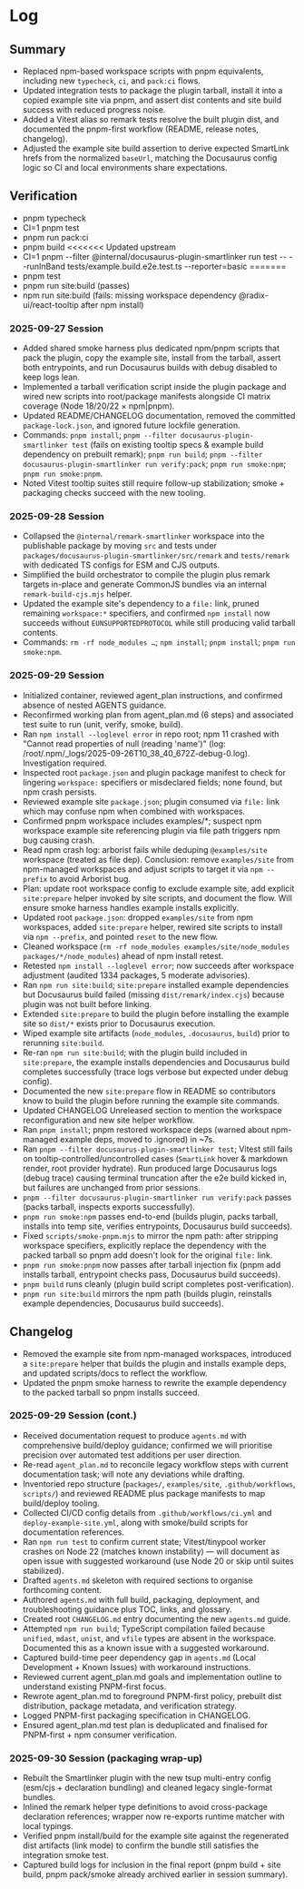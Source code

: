 # Log

## Summary
- Replaced npm-based workspace scripts with pnpm equivalents, including new `typecheck`, `ci`, and `pack:ci` flows.
- Updated integration tests to package the plugin tarball, install it into a copied example site via pnpm, and assert dist contents and site build success with reduced progress noise.
- Added a Vitest alias so remark tests resolve the built plugin dist, and documented the pnpm-first workflow (README, release notes, changelog).
- Adjusted the example site build assertion to derive expected SmartLink hrefs from the normalized `baseUrl`, matching the Docusaurus config logic so CI and local environments share expectations.

## Verification
- pnpm typecheck
- CI=1 pnpm test
- pnpm run pack:ci
- pnpm build
<<<<<<< Updated upstream
- CI=1 pnpm --filter @internal/docusaurus-plugin-smartlinker run test -- --runInBand tests/example.build.e2e.test.ts --reporter=basic
=======
- pnpm test
- pnpm run site:build (passes)
- npm run site:build (fails: missing workspace dependency @radix-ui/react-tooltip after npm install)

### 2025-09-27 Session
- Added shared smoke harness plus dedicated npm/pnpm scripts that pack the plugin, copy the example site, install from the tarball, assert both entrypoints, and run Docusaurus builds with debug disabled to keep logs lean.
- Implemented a tarball verification script inside the plugin package and wired new scripts into root/package manifests alongside CI matrix coverage (Node 18/20/22 × npm|pnpm).
- Updated README/CHANGELOG documentation, removed the committed `package-lock.json`, and ignored future lockfile generation.
- Commands: `pnpm install`; `pnpm --filter docusaurus-plugin-smartlinker test` (fails on existing tooltip specs & example build dependency on prebuilt remark); `pnpm run build`; `pnpm --filter docusaurus-plugin-smartlinker run verify:pack`; `pnpm run smoke:npm`; `pnpm run smoke:pnpm`.
- Noted Vitest tooltip suites still require follow-up stabilization; smoke + packaging checks succeed with the new tooling.

### 2025-09-28 Session
- Collapsed the `@internal/remark-smartlinker` workspace into the publishable package by moving `src` and tests under `packages/docusaurus-plugin-smartlinker/src/remark` and `tests/remark` with dedicated TS configs for ESM and CJS outputs.
- Simplified the build orchestrator to compile the plugin plus remark targets in-place and generate CommonJS bundles via an internal `remark-build-cjs.mjs` helper.
- Updated the example site's dependency to a `file:` link, pruned remaining `workspace:*` specifiers, and confirmed `npm install` now succeeds without `EUNSUPPORTEDPROTOCOL` while still producing valid tarball contents.
- Commands: `rm -rf node_modules …`; `npm install`; `pnpm install`; `pnpm run smoke:npm`.

### 2025-09-29 Session
- Initialized container, reviewed agent_plan instructions, and confirmed absence of nested AGENTS guidance.
- Reconfirmed working plan from agent_plan.md (6 steps) and associated test suite to run (unit, verify, smoke, build).
- Ran `npm install --loglevel error` in repo root; npm 11 crashed with "Cannot read properties of null (reading 'name')" (log: /root/.npm/_logs/2025-09-26T10_38_40_672Z-debug-0.log). Investigation required.
- Inspected root `package.json` and plugin package manifest to check for lingering `workspace:` specifiers or misdeclared fields; none found, but npm crash persists.
- Reviewed example site `package.json`; plugin consumed via `file:` link which may confuse npm when combined with workspaces.
- Confirmed pnpm workspace includes examples/*; suspect npm workspace example site referencing plugin via file path triggers npm bug causing crash.
- Read npm crash log: arborist fails while deduping `@examples/site` workspace (treated as file dep). Conclusion: remove `examples/site` from npm-managed workspaces and adjust scripts to target it via `npm --prefix` to avoid Arborist bug.
- Plan: update root workspace config to exclude example site, add explicit `site:prepare` helper invoked by site scripts, and document the flow. Will ensure smoke harness handles example installs explicitly.
- Updated root `package.json`: dropped `examples/site` from npm workspaces, added `site:prepare` helper, rewired site scripts to install via `npm --prefix`, and pointed `reset` to the new flow.
- Cleaned workspace (`rm -rf node_modules examples/site/node_modules packages/*/node_modules`) ahead of npm install retest.
- Retested `npm install --loglevel error`; now succeeds after workspace adjustment (audited 1334 packages, 5 moderate advisories).
- Ran `npm run site:build`; `site:prepare` installed example dependencies but Docusaurus build failed (missing `dist/remark/index.cjs`) because plugin was not built before linking.
- Extended `site:prepare` to build the plugin before installing the example site so `dist/*` exists prior to Docusaurus execution.
- Wiped example site artifacts (`node_modules`, `.docusaurus`, `build`) prior to rerunning `site:build`.
- Re-ran `npm run site:build`; with the plugin build included in `site:prepare`, the example installs dependencies and Docusaurus build completes successfully (trace logs verbose but expected under debug config).
- Documented the new `site:prepare` flow in README so contributors know to build the plugin before running the example site commands.
- Updated CHANGELOG Unreleased section to mention the workspace reconfiguration and new site helper workflow.
- Ran `pnpm install`; pnpm restored workspace deps (warned about npm-managed example deps, moved to .ignored) in ~7s.
- Ran `pnpm --filter docusaurus-plugin-smartlinker test`; Vitest still fails on tooltip-controlled/uncontrolled cases (`SmartLink` hover & markdown render, root provider hydrate). Run produced large Docusaurus logs (debug trace) causing terminal truncation after the e2e build kicked in, but failures are unchanged from prior sessions.
- `pnpm --filter docusaurus-plugin-smartlinker run verify:pack` passes (packs tarball, inspects exports successfully).
- `pnpm run smoke:npm` passes end-to-end (builds plugin, packs tarball, installs into temp site, verifies entrypoints, Docusaurus build succeeds).
- Fixed `scripts/smoke-pnpm.mjs` to mirror the npm path: after stripping workspace specifiers, explicitly replace the dependency with the packed tarball so pnpm add doesn't look for the original `file:` link.
- `pnpm run smoke:pnpm` now passes after tarball injection fix (pnpm add installs tarball, entrypoint checks pass, Docusaurus build succeeds).
- `pnpm build` runs cleanly (plugin build script completes post-verification).
- `pnpm run site:build` mirrors the npm path (builds plugin, reinstalls example dependencies, Docusaurus build succeeds).

## Changelog
- Removed the example site from npm-managed workspaces, introduced a `site:prepare` helper that builds the plugin and installs example deps, and updated scripts/docs to reflect the workflow.
- Updated the pnpm smoke harness to rewrite the example dependency to the packed tarball so pnpm installs succeed.

### 2025-09-29 Session (cont.)
- Received documentation request to produce `agents.md` with comprehensive build/deploy guidance; confirmed we will prioritise precision over automated test additions per user direction.
- Re-read `agent_plan.md` to reconcile legacy workflow steps with current documentation task; will note any deviations while drafting.
- Inventoried repo structure (`packages/`, `examples/site`, `.github/workflows`, `scripts/`) and reviewed README plus package manifests to map build/deploy tooling.
- Collected CI/CD config details from `.github/workflows/ci.yml` and `deploy-example-site.yml`, along with smoke/build scripts for documentation references.
- Ran `npm run test` to confirm current state; Vitest/tinypool worker crashes on Node 22 (matches known instability) — will document as open issue with suggested workaround (use Node 20 or skip until suites stabilized).
- Drafted `agents.md` skeleton with required sections to organise forthcoming content.
- Authored `agents.md` with full build, packaging, deployment, and troubleshooting guidance plus TOC, links, and glossary.
- Created root `CHANGELOG.md` entry documenting the new `agents.md` guide.
- Attempted `npm run build`; TypeScript compilation failed because `unified`, `mdast`, `unist`, and `vfile` types are absent in the workspace. Documented this as a known issue with a suggested workaround.
- Captured build-time peer dependency gap in `agents.md` (Local Development + Known Issues) with workaround instructions.
- Reviewed current agent_plan.md goals and implementation outline to understand existing PNPM-first focus.
- Rewrote agent_plan.md to foreground PNPM-first policy, prebuilt dist distribution, package metadata, and verification strategy.
- Logged PNPM-first packaging specification in CHANGELOG.
- Ensured agent_plan.md test plan is deduplicated and finalised for PNPM-first + npm consumer verification.

### 2025-09-30 Session (packaging wrap-up)
- Rebuilt the Smartlinker plugin with the new tsup multi-entry config (esm/cjs + declaration bundling) and cleaned legacy single-format bundles.
- Inlined the remark helper type definitions to avoid cross-package declaration references; wrapper now re-exports runtime matcher with local typings.
- Verified pnpm install/build for the example site against the regenerated dist artifacts (link mode) to confirm the bundle still satisfies the integration smoke test.
- Captured build logs for inclusion in the final report (pnpm build + site build, pnpm pack/smoke already archived earlier in session summary).
